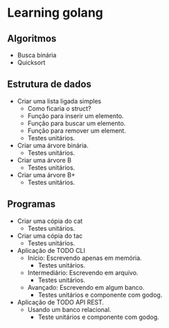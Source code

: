 # Learning golang

## Algoritmos

- Busca binária
- Quicksort

## Estrutura de dados

- Criar uma lista ligada simples
  - Como ficaria o struct?
  - Função para inserir um elemento.
  - Função para buscar um elemento.
  - Função para remover um element.
  - Testes unitários.
- Criar uma árvore binária.
  - Testes unitários.
- Criar uma árvore B
  - Testes unitários.
- Criar uma árvore B+
  - Testes unitários.

## Programas

- Criar uma cópia do cat
  - Testes unitários.
- Criar uma cópia do tac
  - Testes unitários.
- Aplicação de TODO CLI
  - Início: Escrevendo apenas em memória.
    - Testes unitários.
  - Intermediário: Escrevendo em arquivo.
    - Testes unitários.
  - Avançado: Escrevendo em algum banco.
    - Testes unitários e componente com godog.
- Aplicação de TODO API REST.
  - Usando um banco relacional.
    - Teste unitários e componente com godog.
